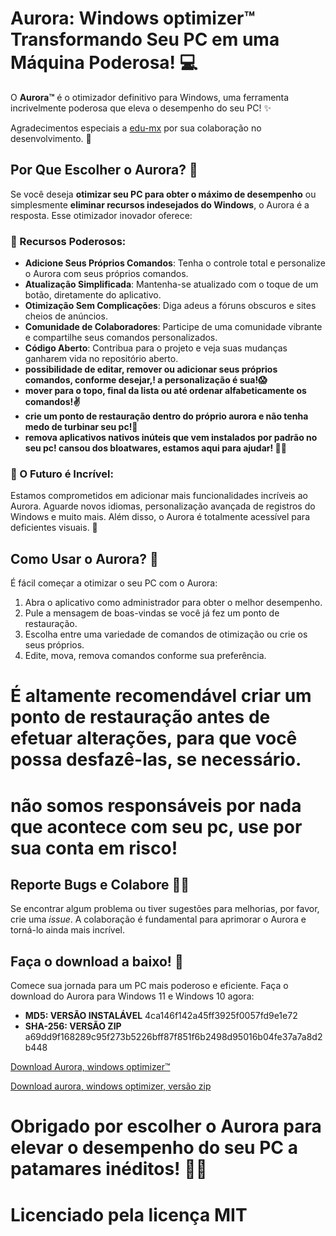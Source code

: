 # Aurora: Windows optimizer™ Transformando Seu PC em uma Máquina Poderosa! 💻

O **Aurora™** é o otimizador definitivo para Windows, uma ferramenta incrivelmente poderosa que eleva o desempenho do seu PC! ✨

Agradecimentos especiais a [edu-mx](https://github.com/edu-mx) por sua colaboração no desenvolvimento. 🙌

## Por Que Escolher o Aurora? 🤔

Se você deseja **otimizar seu PC para obter o máximo de desempenho** ou simplesmente **eliminar recursos indesejados do Windows**, o Aurora é a resposta. Esse otimizador inovador oferece:

### 🌄 Recursos Poderosos:

- **Adicione Seus Próprios Comandos**: Tenha o controle total e personalize o Aurora com seus próprios comandos.
- **Atualização Simplificada**: Mantenha-se atualizado com o toque de um botão, diretamente do aplicativo.
- **Otimização Sem Complicações**: Diga adeus a fóruns obscuros e sites cheios de anúncios.
- **Comunidade de Colaboradores**: Participe de uma comunidade vibrante e compartilhe seus comandos personalizados.
- **Código Aberto**: Contribua para o projeto e veja suas mudanças ganharem vida no repositório aberto.
- **possibilidade de editar, remover ou adicionar seus próprios comandos, conforme desejar,! a personalização é sua!😱**
- **mover para o topo, final da lista ou até ordenar  alfabeticamente os comandos!✌**
- **crie um ponto de restauração dentro do próprio aurora e não tenha medo de turbinar seu pc!👏**
- **remova aplicativos nativos inúteis que vem instalados por padrão no seu pc! cansou dos bloatwares, estamos aqui para ajudar! 🐱‍🎁**

### 🌟 O Futuro é Incrível:

Estamos comprometidos em adicionar mais funcionalidades incríveis ao Aurora. Aguarde novos idiomas, personalização avançada de registros do Windows e muito mais. Além disso, o Aurora é totalmente acessível para deficientes visuais. 🌌

## Como Usar o Aurora? 🚀

É fácil começar a otimizar o seu PC com o Aurora:

1. Abra o aplicativo como administrador para obter o melhor desempenho.
2. Pule a mensagem de boas-vindas se você já fez um ponto de restauração.
3. Escolha entre uma variedade de comandos de otimização ou crie os seus próprios.
4. Edite, mova,   remova comandos conforme sua preferência.

# É altamente recomendável criar um ponto de restauração antes de efetuar alterações, para que você possa desfazê-las, se necessário.

# não somos responsáveis por nada que acontece com seu pc, use por sua conta em risco!

## Reporte Bugs e Colabore 🐞😻

Se encontrar algum problema ou tiver sugestões para melhorias, por favor, crie uma *issue*. A colaboração é fundamental para aprimorar o Aurora e torná-lo ainda mais incrível.

## Faça o download a baixo! 📁

Comece sua jornada para um PC mais poderoso e eficiente. Faça o download do Aurora para Windows 11 e Windows 10 agora:

- **MD5: VERSÃO INSTALÁVEL** 4ca146f142a45ff3925f0057fd9e1e72
- **SHA-256: VERSÃO ZIP** a69dd9f168289c95f273b5226bff87f851f6b2498d95016b04fe37a7a8d2b448


[Download Aurora, windows optimizer™](https://github.com/azurejoga/Aurora-Windows-Optimizer/releases/download/aurora6/aurora-install.exe)


[Download aurora, windows optimizer, versão zip](https://github.com/azurejoga/Aurora-Windows-Optimizer/releases/download/aurora6/aurora-windows-optimizer.zip)


# Obrigado por escolher o Aurora para elevar o desempenho do seu PC a patamares inéditos! 💪✨

# Licenciado pela licença MIT